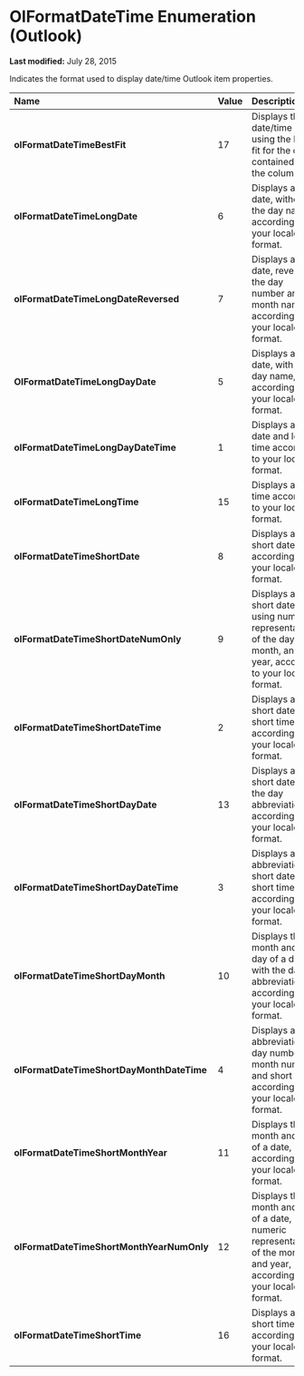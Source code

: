 
# OlFormatDateTime Enumeration (Outlook)

 **Last modified:** July 28, 2015

Indicates the format used to display date/time Outlook item properties.


|**Name**|**Value**|**Description**|
|:-----|:-----|:-----|
| **olFormatDateTimeBestFit**|17|Displays the date/time value using the best fit for the data contained in the column.|
| **olFormatDateTimeLongDate**|6|Displays a long date, without the day name, according to your locale's format.|
| **olFormatDateTimeLongDateReversed**|7|Displays a long date, reversing the day number and month name, according to your locale's format.|
| **OlFormatDateTimeLongDayDate**|5|Displays a long date, with the day name, according to your locale's format.|
| **olFormatDateTimeLongDayDateTime**|1|Displays a long date and long time according to your locale's format.|
| **olFormatDateTimeLongTime**|15|Displays a long time according to your locale's format.|
| **olFormatDateTimeShortDate**|8|Displays a short date according to your locale's format.|
| **olFormatDateTimeShortDateNumOnly**|9|Displays a short date, using numeric representations of the day, month, and year, according to your locale's format.|
| **olFormatDateTimeShortDateTime**|2|Displays a short date and short time according to your locale's format.|
| **olFormatDateTimeShortDayDate**|13|Displays a short date, with the day abbreviation, according to your locale's format.|
| **olFormatDateTimeShortDayDateTime**|3|Displays a day abbreviation, short date, and short time according to your locale's format.|
| **olFormatDateTimeShortDayMonth**|10|Displays the month and the day of a date, with the day abbreviation, according to your locale's format.|
| **olFormatDateTimeShortDayMonthDateTime**|4|Displays a day abbreviation, day number, month number, and short time according to your locale's format.|
| **olFormatDateTimeShortMonthYear**|11|Displays the month and year of a date, according to your locale's format.|
| **olFormatDateTimeShortMonthYearNumOnly**|12|Displays the month and year of a date, using numeric representations of the month and year, according to your locale's format.|
| **olFormatDateTimeShortTime**|16|Displays a short time according to your locale's format.|
